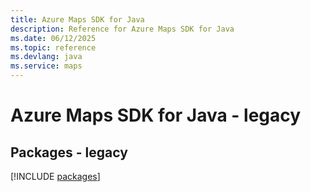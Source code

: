 ```yaml
---
title: Azure Maps SDK for Java
description: Reference for Azure Maps SDK for Java
ms.date: 06/12/2025
ms.topic: reference
ms.devlang: java
ms.service: maps
---
```

# Azure Maps SDK for Java - legacy
## Packages - legacy
[!INCLUDE [packages](maps-index.md)]